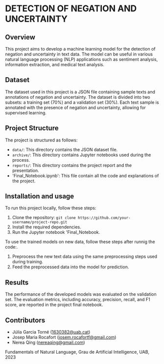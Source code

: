 # DETECTION OF NEGATION AND UNCERTAINTY

## Overview
This project aims to develop a machine learning model for the detection of negation and uncertainty in text data. The model can be useful in various natural language processing (NLP) applications such as sentiment analysis, information extraction, and medical text analysis.

## Dataset
The dataset used in this project is a JSON file containing sample texts and annotations of negation and uncertainty. The dataset is divided into two subsets: a training set (70%) and a validation set (30%). Each text sample is annotated with the presence of negation and uncertainty, allowing for supervised learning.

## Project Structure
The project is structured as follows:
- `data/`: This directory contains the JSON dataset file.
- `archive/`: This directory contains Jupyter notebooks used during the process.
- `reports/`: This directory contains the project report and the presentation.
- 'Final_Notebook.ipynb': This file contain all the code and explanations of the project.

## Installation and usage
To run this project locally, follow these steps:
1. Clone the repository: `git clone https://github.com/your-username/project-repo.git`
2. Install the required dependencies.
3. Run the Jupyter notebook  'Final_Notebook.

To use the trained models on new data, follow these steps after runnig the code:.
1. Preprocess the new text data using the same preprocessing steps used during training.
2. Feed the preprocessed data into the model for prediction.

## Results
The performance of the developed models was evaluated on the validation set. The evaluation metrics, including accuracy, precision, recall, and F1 score, are reported in the project final notebook.

## Contributors
- Júlia Garcia Torné (1630382@uab.cat)
- Josep Maria Rocafort (josem.rocafortf@gmail.com)
- Nerea Qing (nereaqing@gmail.com)

Fundamentals of Natural Language,
Grau de Artificial Intelligence, 
UAB, 2023
